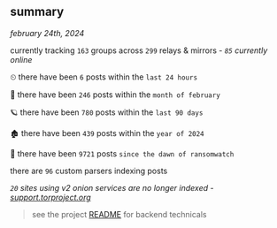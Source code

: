 
## summary
_february 24th, 2024_

currently tracking `163` groups across `299` relays & mirrors - _`85` currently online_

⏲ there have been `6` posts within the `last 24 hours`

🦈 there have been `246` posts within the `month of february`

🪐 there have been `780` posts within the `last 90 days`

🏚 there have been `439` posts within the `year of 2024`

🦕 there have been `9721` posts `since the dawn of ransomwatch`

there are `96` custom parsers indexing posts

_`20` sites using v2 onion services are no longer indexed - [support.torproject.org](https://support.torproject.org/onionservices/v2-deprecation/)_

> see the project [README](https://github.com/joshhighet/ransomwatch#ransomwatch--) for backend technicals
